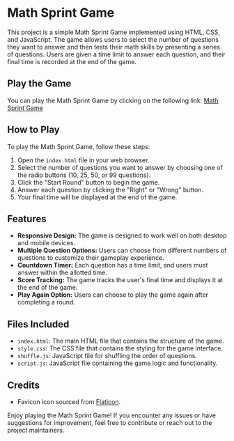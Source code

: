 # Math Sprint Game

This project is a simple Math Sprint Game implemented using HTML, CSS, and JavaScript. The game allows users to select the number of questions they want to answer and then tests their math skills by presenting a series of questions. Users are given a time limit to answer each question, and their final time is recorded at the end of the game.

## Play the Game

You can play the Math Sprint Game by clicking on the following link: [Math Sprint Game](<Netlify_Link>)

## How to Play

To play the Math Sprint Game, follow these steps:

1. Open the `index.html` file in your web browser.
2. Select the number of questions you want to answer by choosing one of the radio buttons (10, 25, 50, or 99 questions).
3. Click the "Start Round" button to begin the game.
4. Answer each question by clicking the "Right" or "Wrong" button.
5. Your final time will be displayed at the end of the game.

## Features

- **Responsive Design:** The game is designed to work well on both desktop and mobile devices.
- **Multiple Question Options:** Users can choose from different numbers of questions to customize their gameplay experience.
- **Countdown Timer:** Each question has a time limit, and users must answer within the allotted time.
- **Score Tracking:** The game tracks the user's final time and displays it at the end of the game.
- **Play Again Option:** Users can choose to play the game again after completing a round.

## Files Included

- `index.html`: The main HTML file that contains the structure of the game.
- `style.css`: The CSS file that contains the styling for the game interface.
- `shuffle.js`: JavaScript file for shuffling the order of questions.
- `script.js`: JavaScript file containing the game logic and functionality.

## Credits

- Favicon icon sourced from [Flaticon](https://www.flaticon.com/free-icon/math-game_11240011).

Enjoy playing the Math Sprint Game! If you encounter any issues or have suggestions for improvement, feel free to contribute or reach out to the project maintainers.
